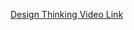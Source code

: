 [Design Thinking Video Link](https://drive.google.com/drive/folders/17Ng1D9bVtlOZh1BnukPYvh07_tCg0JpQ?usp=drive_link)
